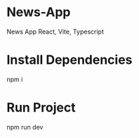 # News-App
News App React, Vite, Typescript

# Install Dependencies
npm i

# Run Project
npm run dev
